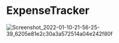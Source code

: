 # ExpenseTracker
![Screenshot_2022-01-10-21-56-25-39_6205e81e2c30a3a572514a04e242f80f](https://user-images.githubusercontent.com/73571511/148813183-fd8a9ee1-f490-43e2-8bce-101d5c89635c.jpg)
